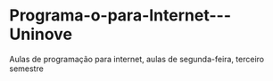 # Programa-o-para-Internet---Uninove
Aulas de programação para internet, aulas de segunda-feira, terceiro semestre 

